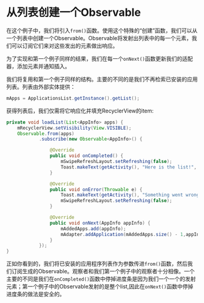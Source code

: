 # 从列表创建一个Observable

在这个例子中，我们将引入`from()`函数。使用这个特殊的“创建”函数，我们可以从一个列表中创建一个Observable。Observable将发射出列表中的每一个元素，我们可以订阅它们来对这些发出的元素做出响应。

为了实现和第一个例子同样的结果，我们在每一个`onNext()`函数更新我们的适配器，添加元素并通知插入。

我们将复用和第一个例子同样的结构。主要的不同的是我们不再检索已安装的应用列表。列表由外部实体提供：

```java
mApps = ApplicationsList.getInstance().getList();
```
获得列表后，我们仅需将它响应化并填充RecyclerView的item:
```java
private void loadList(List<AppInfo> apps) {
    mRecyclerView.setVisibility(View.VISIBLE);
    Observable.from(apps)
            .subscribe(new Observable<AppInfo>() {

                @Override
                public void onCompleted() {
                    mSwipeRefreshLayout.setRefreshing(false);
                    Toast.makeText(getActivity(), "Here is the list!", Toast.LENGTH_LONG).show();
                }

                @Override
                public void onError(Throwable e) {
                    Toast.makeText(getActivity(), "Something went wrong!", Toast.LENGTH_SHORT).show();
                    mSwipeRefreshLayout.setRefreshing(false);
                }

                @Override
                public void onNext(AppInfo appInfo) {
                    mAddedApps.add(appInfo); 
                    mAdapter.addApplication(mAddedApps.size() - 1,appInfo);
                }
            });
}
```
正如你看到的，我们将已安装的应用程序列表作为参数传进`from()`函数，然后我们订阅生成的Observable。观察者和我们第一个例子中的观察者十分相像。一个主要的不同是我们在`onCompleted()`函数中停掉进度条是因为我们一个一个的发射元素；第一个例子中的Observable发射的是整个list,因此在`onNext()`函数中停掉进度条的做法是安全的。



























